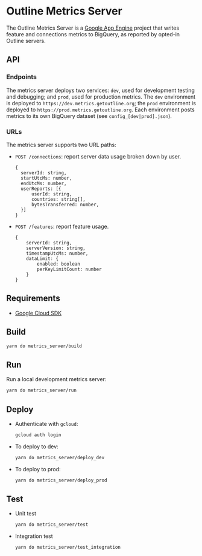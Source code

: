 # Outline Metrics Server

The Outline Metrics Server is a [Google App Engine](https://cloud.google.com/appengine) project that writes feature and connections metrics to BigQuery, as reported by opted-in Outline servers.

## API

### Endpoints

The metrics server deploys two services: `dev`, used for development testing and debugging; and `prod`, used for production metrics. The `dev` environment is deployed to `https://dev.metrics.getoutline.org`; the `prod` environment is deployed to `https://prod.metrics.getoutline.org`. Each environment posts metrics to its own BigQuery dataset (see `config_[dev|prod].json`).

### URLs

The metrics server supports two URL paths:

* `POST /connections`: report server data usage broken down by user.

  ```
  {
    serverId: string,
    startUtcMs: number,
    endUtcMs: number,
    userReports: [{
        userId: string,
        countries: string[],
        bytesTransferred: number,
    }]
  }
  ```
* `POST /features`: report feature usage.

    ```
    {
        serverId: string,
        serverVersion: string,
        timestampUtcMs: number,
        dataLimit: {
            enabled: boolean
            perKeyLimitCount: number
        }
    }
    ```

## Requirements

* [Google Cloud SDK](https://cloud.google.com/sdk/)

## Build

```sh
yarn do metrics_server/build
```

## Run

Run a local development metrics server:

```sh
yarn do metrics_server/run
```

## Deploy

* Authenticate with `gcloud`:
  ```sh
  gcloud auth login
  ```
* To deploy to dev:
  ```sh
  yarn do metrics_server/deploy_dev
  ```
* To deploy to prod:
  ```sh
  yarn do metrics_server/deploy_prod
  ```

## Test

* Unit test
  ```sh
  yarn do metrics_server/test
  ```
* Integration test
  ```sh
  yarn do metrics_server/test_integration
  ```

